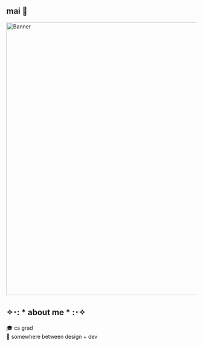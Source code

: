 ## mai 🌱
<img width="721" alt="Banner" src="https://i.ibb.co/zLPmqFx/Screenshot-2025-04-10-at-1-49-22-PM.png" />

## ✧･: * about me * :･✧
🎓 cs grad  
🌷 somewhere between design + dev 
